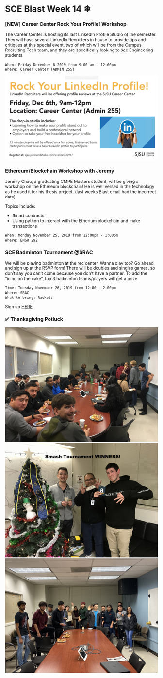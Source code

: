 # SCE Blast Week 14 ❄

### [NEW] Career Center Rock Your Profile! Workshop

The Career Center is hosting its last LinkedIn Profile Studio of the semester. They will have several LinkedIn Recruiters in house to provide tips and critiques at this special event, two of which will be from the Campus Recruiting Tech team, and they are specifically looking to see Engineering students.

```
When: Friday December 6 2019 from 9:00 am - 12:00pm
Where: Career Center (ADMIN 255)
```
![workshopflyer](images\linkedin.jpg)


### Ethereum/Blockchain Workshop with Jeremy

Jeremy Chau, a graduating CMPE Masters student, will be giving a workshop on the Ethereum blockchain! He is well versed in the technology as he used it for his thesis project. (last weeks Blast email had the incorrect date)

Topics include:
- Smart contracts
- Using python to interact with the Etherium blockchain and make transactions

```
When: Monday November 25, 2019 from 12:00pm - 1:00pm 
Where: ENGR 292
```


### SCE Badminton Tournament @SRAC

We will be playing badminton at the rec center. Wanna play too? Go ahead and sign up at the RSVP form! There will be doubles and singles games, so don’t say you can’t come because you don’t have a partner. To add the “icing on the cake”, top 3 badminton teams/players will get a prize. 

```
Time: Tuesday November 26, 2019 from 12:00 - 2:00pm
Where: SRAC
What to bring: Rackets
``` 
Sign up [HERE](https://forms.gle/cawJDgfJ5xqjirRV6) 



### ✅ Thanksgiving Potluck
![potluck2](images/IMG_7301.JPG)
![potluck3](images\IMG_2436.JPG)
![potluck1](images\IMG_0565.jpg)

